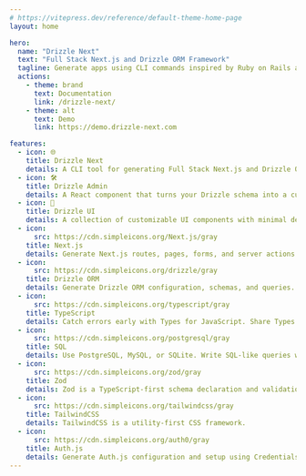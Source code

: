 ```yaml
---
# https://vitepress.dev/reference/default-theme-home-page
layout: home

hero:
  name: "Drizzle Next"
  text: "Full Stack Next.js and Drizzle ORM Framework"
  tagline: Generate apps using CLI commands inspired by Ruby on Rails and shadcn/ui
  actions:
    - theme: brand
      text: Documentation
      link: /drizzle-next/
    - theme: alt
      text: Demo
      link: https://demo.drizzle-next.com

features:
  - icon: 🌐
    title: Drizzle Next
    details: A CLI tool for generating Full Stack Next.js and Drizzle ORM scaffolding.
  - icon: 🛠️
    title: Drizzle Admin
    details: A React component that turns your Drizzle schema into a customizable admin dashboard.
  - icon: 🎨
    title: Drizzle UI
    details: A collection of customizable UI components with minimal dependencies.
  - icon:
      src: https://cdn.simpleicons.org/Next.js/gray
    title: Next.js
    details: Generate Next.js routes, pages, forms, and server actions.
  - icon:
      src: https://cdn.simpleicons.org/drizzle/gray
    title: Drizzle ORM
    details: Generate Drizzle ORM configuration, schemas, and queries.
  - icon:
      src: https://cdn.simpleicons.org/typescript/gray
    title: TypeScript
    details: Catch errors early with Types for JavaScript. Share Types between the front end and back end for full stack type safety.
  - icon:
      src: https://cdn.simpleicons.org/postgresql/gray
    title: SQL
    details: Use PostgreSQL, MySQL, or SQLite. Write SQL-like queries with Drizzle ORM. Generate plain SQL migrations with Drizzle Kit.
  - icon:
      src: https://cdn.simpleicons.org/zod/gray
    title: Zod
    details: Zod is a TypeScript-first schema declaration and validation library. Generated server actions will have customizable zod data validations.
  - icon:
      src: https://cdn.simpleicons.org/tailwindcss/gray
    title: TailwindCSS
    details: TailwindCSS is a utility-first CSS framework.
  - icon:
      src: https://cdn.simpleicons.org/auth0/gray
    title: Auth.js
    details: Generate Auth.js configuration and setup using Credentials, GitHub, Google, and other providers.
---
```

